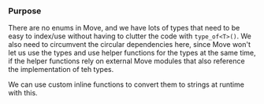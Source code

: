 ### Purpose
There are no enums in Move, and we have lots of types that need to be easy to index/use without having to clutter the code with `type_of<T>()`.
We also need to circumvent the circular dependencies here, since Move won't let us use the types and use helper functions for the types at the same time, if the helper functions rely
on external Move modules that also reference the implementation of teh types. 

We can use custom inline functions to convert them to strings at runtime with this.
